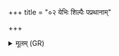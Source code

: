 +++
title = "०२ येभिः शिल्पैः पप्रथानाम्"

+++
<details><summary>मूलम् (GR)</summary>

येभिः शिल्पैः पप्रथानाम् अदृंहो  
येभिर् दिवम् अभ्यपिंशः प्रविद्वान् ।  
येभिर् वाचं पुष्कलैर् अव्ययस्  
तेन माग्ने वर्चसा सं सृजेह ॥
</details>